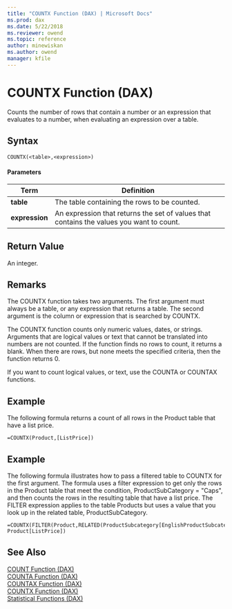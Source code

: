 ```yaml
---
title: "COUNTX Function (DAX) | Microsoft Docs"
ms.prod: dax
ms.date: 5/22/2018
ms.reviewer: owend
ms.topic: reference
author: minewiskan
ms.author: owend
manager: kfile
---
```

# COUNTX Function (DAX)
Counts the number of rows that contain a number or an expression that evaluates to a number, when evaluating an expression over a table.  
  
## Syntax  
  
```  
COUNTX(<table>,<expression>)  
```  
  
#### Parameters  
  
|Term|Definition|  
|--------|--------------|  
|**table**|The table containing the rows to be counted.|  
|**expression**|An expression that returns the set of values that contains the values you want to count.|  
  
## Return Value  
An integer.  
  
## Remarks  
The COUNTX function takes two arguments. The first argument must always be a table, or any expression that returns a table. The second argument is the column or expression that is searched by COUNTX.  
  
The COUNTX function counts only numeric values, dates, or strings. Arguments that are logical values or text that cannot be translated into numbers are not counted. If the function finds no rows to count, it returns a blank.  When there are rows, but none meets the specified criteria, then the function returns 0.  
  
If you want to count logical values, or text, use the COUNTA or COUNTAX functions.  
  
## Example  
The following formula returns a count of all rows in the Product table that have a list price.  
  
```  
=COUNTX(Product,[ListPrice])  
```  
  
## Example  
The following formula illustrates how to pass a filtered table to COUNTX for the first argument. The formula uses a filter expression to get only the rows in the Product table that meet the condition, ProductSubCategory = "Caps", and then counts the rows in the resulting table that have a list price. The FILTER expression applies to the table Products but uses a value that you look up in the related table, ProductSubCategory.  
  
```  
=COUNTX(FILTER(Product,RELATED(ProductSubcategory[EnglishProductSubcategoryName])="Caps", Product[ListPrice])  
```  
  
## See Also  
[COUNT Function &#40;DAX&#41;](count-function-dax.md)  
[COUNTA Function &#40;DAX&#41;](counta-function-dax.md)  
[COUNTAX Function &#40;DAX&#41;](countax-function-dax.md)  
[COUNTX Function &#40;DAX&#41;](countx-function-dax.md)  
[Statistical Functions &#40;DAX&#41;](statistical-functions-dax.md)  
  
